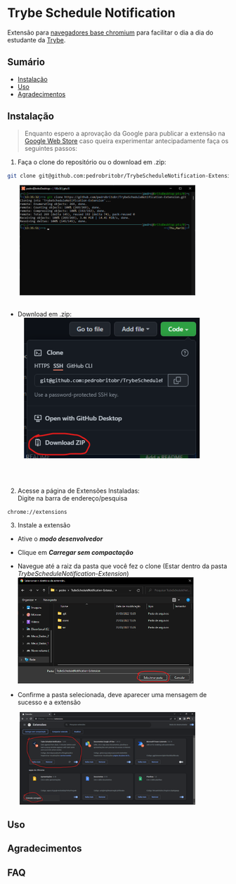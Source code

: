 # Trybe Schedule Notification

Extensão para [navegadores base chromium](https://en.m.wikipedia.org/wiki/Chromium_(web_browser) "Chromium Wikipédia") para facilitar o dia a dia do estudante da [Trybe](https://github.com/betrybe "github.com/betrybe").

## Sumário
- [Instalação](#instalação)
- [Uso](#uso)
- [Agradecimentos](#agradecimentos)

## <a id="instalação"></a> Instalação

> Enquanto espero a aprovação da Google para publicar a extensão na [Google Web Store](https://chrome.google.com/webstore/category/extensions?hl=pt-BR "Google Web Store") caso queira experimentar antecipadamente faça os seguintes passos:


1. Faça o clone do repositório ou o download em .zip:  
```sh
git clone git@github.com:pedrobritobr/TrybeScheduleNotification-Extension.git
```
&emsp;&emsp;<img src="./images/screenshots/01_git_clone.png" width="400" alt="git clone">
<br>
<br>
* Download em .zip:  
&emsp;<img src="./images/screenshots/01_zip_download.png" width="400" alt="git clone">
<br>
<br>

2. Acesse a página de Extensões Instaladas:  
Digite na barra de endereço/pesquisa
```
chrome://extensions
```

3. Instale a extensão  
* Ative o ***modo desenvolvedor***
* Clique em ***Carregar sem compactação***
* Navegue até a raiz da pasta que você fez o clone (Estar dentro da pasta *TrybeScheduleNotification-Extension*)
&emsp;&emsp;<img src="./images/screenshots/03_navegue_na_pag.png" width="400" alt="git clone">

* Confirme a pasta selecionada, deve aparecer uma mensagem de sucesso e a extensão

&emsp;&emsp;<img src="./images/screenshots/03_tudo_ok.png" width="400" alt="git clone">

## <a id="uso"></a> Uso
## <a id="agradecimentos"></a> Agradecimentos
## <a id="faq"></a> FAQ
